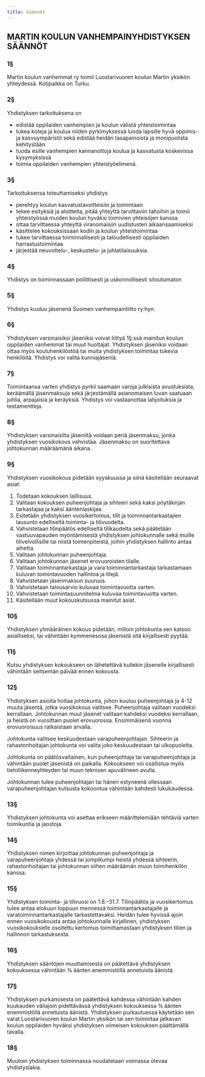 ```yaml
---
title: Säännöt
---
```


## MARTIN KOULUN VANHEMPAINYHDISTYKSEN SÄÄNNÖT
### 1§
Martin koulun vanhemmat ry toimii Luostarivuoren koulun Martin yksikön yhteydessä. Kotipaikka on Turku. 

### 2§
Yhdistyksen tarkoituksena on
- edistää oppilaiden vanhempien ja koulun välistä yhteistoimintaa
- tukea koteja ja koulua niiden pyrkimyksessä luoda lapsille hyvä oppimis- ja kasvuympäristö sekä edistää heidän tasapainoista ja monipuolista kehitystään
- tuoda esille vanhempien kannanottoja koulua ja kasvatusta koskevissa kysymyksissä
- toimia oppilaiden vanhempien yhteistyöelimenä.

### 3§
Tarkoituksensa toteuttamiseksi yhdistys
- perehtyy koulun kasvatustavoitteisiin ja toimintaan
- tekee esityksiä ja aloitteita, pitää yhteyttä tarvittaviin tahoihin ja toimii yhteistyössä muiden koulun hyväksi toimivien yhteisöjen kanssa
- ottaa tarvittaessa yhteyttä viranomaisiin uudistusten aikaansaamiseksi
- käsittelee kokouksissaan kodin ja koulun yhteistoimintaa
- tukee tarvittaessa toiminnallisesti ja taloudellisesti oppilaiden harrastustoimintaa
- järjestää neuvottelu-, keskustelu- ja juhlatilaisuuksia.

### 4§
Yhdistys on toiminnassaan poliittisesti ja uskonnollisesti sitoutumaton

### 5§
Yhdistys kuuluu jäsenenä Suomen vanhempainliitto ry:hyn.

### 6§
Yhdistyksen varsinaisiksi jäseniksi voivat liittyä 1§:ssä mainitun koulun oppilaiden vanhemmat tai muut huoltajat. Yhdistyksen jäseniksi voidaan ottaa myös kouluhenkilöstöä tai muita yhdistyksen toimintaa tukevia henkilöitä. Yhdistys voi valita kunniajäseniä.

### 7§
Toimintaansa varten yhdistys pyrkii saamaan varoja julkisista avustuksista, keräämällä jäsenmaksuja sekä järjestämällä asianomaisen luvan saatuaan juhlia, arpajaisia ja keräyksiä. Yhdistys voi vastaanottaa lahjoituksia ja testamentteja.

### 8§
Yhdistyksen varsinaisilta jäseniltä voidaan periä jäsenmaksu, jonka yhdistyksen vuosikokous vahvistaa. Jäsenmaksu on suoritettava johtokunnan määräämänä aikana.

### 9§
Yhdistyksen vuosikokous pidetään syyskuussa ja siinä käsitellään seuraavat asiat:
1. Todetaan kokouksen laillisuus.
2. Valitaan kokouksen puheenjohtaja ja sihteeri sekä kaksi pöytäkirjan tarkastajaa ja kaksi ääntenlaskijaa.
3. Esitetään yhdistyksen vuosikertomus, tilit ja toiminnantarkastajien lausunto edelliseltä toiminta- ja tilivuodelta.
4. Vahvistetaan tilinpäätös edelliseltä tilikaudelta sekä päätetään vastuuvapauden myöntämisestä yhdistyksen johtokunnalle sekä muille tilivelvollisille tai niistä toimenpiteistä, joihin yhdistyksen hallinto antaa aihetta.
5. Valitaan johtokunnan puheenjohtaja.
6. Valitaan johtokunnan jäsenet erovuoroisten tilalle.
7. Valitaan toiminnantarkastaja ja vara toiminnantarkastaja tarkastamaan kuluvan toimintavuoden hallintoa ja tilejä.
8. Vahvistetaan jäsenmaksun suuruus.
9. Vahvistetaan talousarvio kuluvaa toimintavuotta varten.
10. Vahvistetaan toimintasuunnitelma kuluvaa toimintavuotta varten.
11. Käsitellään muut kokouskutsussa mainitut asiat.

### 10§
Yhdistyksen ylimääräinen kokous pidetään, milloin johtokunta sen katsoo asialliseksi, tai vähintään kymmenesosa jäsenistä sitä kirjallisesti pyytää.

### 11§
Kutsu yhdistyksen kokoukseen on lähetettävä kullekin jäsenelle kirjallisesti vähintään seitsemän päivää ennen kokousta.

### 12§
Yhdistyksen asioita hoitaa johtokunta, johon kuuluu puheenjohtaja ja 4-12 muuta jäsentä, jotka vuosikokous valitsee.
Puheenjohtaja valitaan vuodeksi kerrallaan. Johtokunnan muut jäsenet valitaan kahdeksi vuodeksi kerrallaan, ja heistä
on vuosittain puolet erovuorossa. Ensimmäisenä vuonna erovuoroisuus ratkaistaan arvalla.

Johtokunta valitsee keskuudestaan varapuheenjohtajan. Sihteerin ja rahastonhoitajan johtokunta voi valita joko
keskuudestaan tai ulkopuolelta.

Johtokunta on päätösvaltainen, kun puheenjohtaja tai varapuheenjohtaja ja vähintään puolet jäsenistä on paikalla.
Kokoukseen voi osallistua myös tietoliikenneyhteyden tai muun teknisen apuvälineen avulla.

Johtokunnan tulee puheenjohtajan tai hänen estyneenä ollessaan varapuheenjohtajan kutsusta kokoontua vähintään kahdesti
lukukaudessa.

### 13§
Yhdistyksen johtokunta voi asettaa erikseen määrittelemiään tehtäviä varten toimikuntia ja jaostoja.

### 14§
Yhdistyksen nimen kirjoittaa johtokunnan puheenjohtaja ja varapuheenjohtaja yhdessä tai jompikumpi heistä yhdessä sihteerin,
rahastonhoitajan tai johtokunnan siihen määräämän muun toimihenkilön kanssa.

### 15§
Yhdistyksen toiminta- ja tilivuosi on 1.8.–31.7. Tilinpäätös ja vuosikertomus tulee antaa elokuun loppuun mennessä
toiminnantarkastajalle ja varatoiminnantarkastajalle tarkastettavaksi. Heidän tulee hyvissä ajoin ennen vuosikokousta
antaa johtokunnalle kirjallinen, yhdistyksen vuosikokoukselle osoitettu kertomus toimittamastaan yhdistyksen tilien
ja hallinnon tarkastuksesta.

### 16§
Yhdistyksen sääntöjen muuttamisesta on päätettävä yhdistyksen kokouksessa vähintään ¾ äänten enemmistöllä annetuista äänistä.

### 17§
Yhdistyksen purkamisesta on päätettävä kahdessa vähintään kahden kuukauden väliajoin pidettävässä yhdistyksen kokouksessa
¾ äänten enemmistöllä annetuista äänistä. Yhdistyksen purkautuessa käytetään sen varat Luostarivuoren koulun Martin yksikön
tai sen toimintaa jatkavan koulun oppilaiden hyväksi yhdistyksen viimeisen kokouksen päättämällä tavalla.

### 18§
Muutoin yhdistyksen toiminnassa noudatetaan voimassa olevaa yhdistyslakia.
